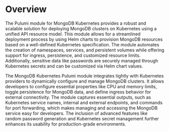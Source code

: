 # Overview

The Pulumi module for MongoDB Kubernetes provides a robust and scalable solution for deploying MongoDB clusters on Kubernetes using a unified API resource model. This module allows for a streamlined deployment process by using Helm charts to provision MongoDB resources based on a well-defined Kubernetes specification. The module automates the creation of namespaces, services, and persistent volumes while offering support for ingress, persistence, and customized resource limits. Additionally, sensitive data like passwords are securely managed through Kubernetes secrets and can be customized via Helm chart values.

The MongoDB Kubernetes Pulumi module integrates tightly with Kubernetes providers to dynamically configure and manage MongoDB clusters. It allows developers to configure essential properties like CPU and memory limits, toggle persistence for MongoDB data, and define ingress behavior for external connectivity. The module captures essential outputs, such as Kubernetes service names, internal and external endpoints, and commands for port forwarding, which makes managing and accessing the MongoDB service easy for developers. The inclusion of advanced features like random password generation and Kubernetes secret management further enhances its usability for production-grade environments.